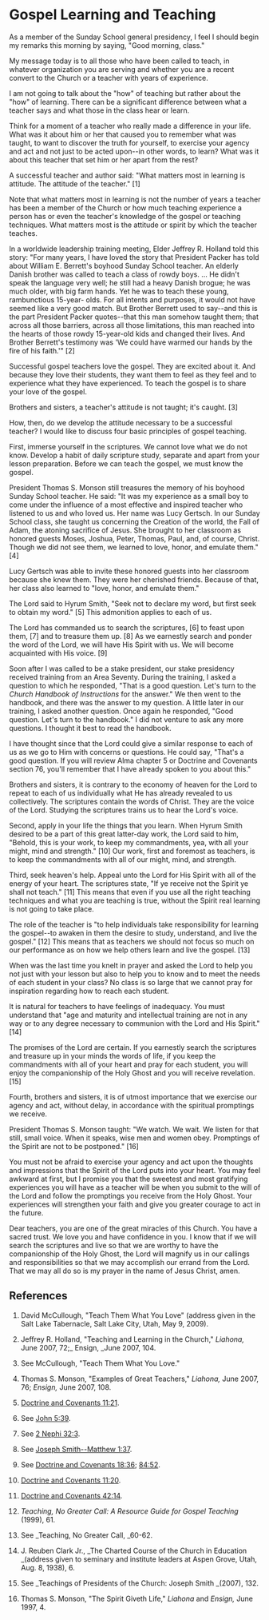 # Gospel Learning and Teaching

As a member of the Sunday School general presidency, I feel I should begin my
remarks this morning by saying, "Good morning, class."

My message today is to all those who have been called to teach, in whatever
organization you are serving and whether you are a recent convert to the
Church or a teacher with years of experience.

I am not going to talk about the "how" of teaching but rather about the "how"
of learning. There can be a significant difference between what a teacher says
and what those in the class hear or learn.

Think for a moment of a teacher who really made a difference in your life.
What was it about him or her that caused you to remember what was taught, to
want to discover the truth for yourself, to exercise your agency and act and
not just to be acted upon--in other words, to learn? What was it about this
teacher that set him or her apart from the rest?

A successful teacher and author said: "What matters most in learning is
attitude. The attitude of the teacher." [1]

Note that what matters most in learning is not the number of years a teacher
has been a member of the Church or how much teaching experience a person has
or even the teacher's knowledge of the gospel or teaching techniques. What
matters most is the attitude or spirit by which the teacher teaches.

In a worldwide leadership training meeting, Elder Jeffrey R. Holland told this
story: "For many years, I have loved the story that President Packer has told
about William E. Berrett's boyhood Sunday School teacher. An elderly Danish
brother was called to teach a class of rowdy boys. ... He didn't speak the
language very well; he still had a heavy Danish brogue; he was much older,
with big farm hands. Yet he was to teach these young, rambunctious 15-year-
olds. For all intents and purposes, it would not have seemed like a very good
match. But Brother Berrett used to say--and this is the part President Packer
quotes--that this man somehow taught them; that across all those barriers,
across all those limitations, this man reached into the hearts of those rowdy
15-year-old kids and changed their lives. And Brother Berrett's testimony was
'We could have warmed our hands by the fire of his faith.'" [2]

Successful gospel teachers love the gospel. They are excited about it. And
because they love their students, they want them to feel as they feel and to
experience what they have experienced. To teach the gospel is to share your
love of the gospel.

Brothers and sisters, a teacher's attitude is not taught; it's caught. [3]

How, then, do we develop the attitude necessary to be a successful teacher? I
would like to discuss four basic principles of gospel teaching.

First, immerse yourself in the scriptures. We cannot love what we do not know.
Develop a habit of daily scripture study, separate and apart from your lesson
preparation. Before we can teach the gospel, we must know the gospel.

President Thomas S. Monson still treasures the memory of his boyhood Sunday
School teacher. He said: "It was my experience as a small boy to come under
the influence of a most effective and inspired teacher who listened to us and
who loved us. Her name was Lucy Gertsch. In our Sunday School class, she
taught us concerning the Creation of the world, the Fall of Adam, the atoning
sacrifice of Jesus. She brought to her classroom as honored guests Moses,
Joshua, Peter, Thomas, Paul, and, of course, Christ. Though we did not see
them, we learned to love, honor, and emulate them." [4]

Lucy Gertsch was able to invite these honored guests into her classroom
because she knew them. They were her cherished friends. Because of that, her
class also learned to "love, honor, and emulate them."

The Lord said to Hyrum Smith, "Seek not to declare my word, but first seek to
obtain my word." [5]  This admonition applies to each of us.

The Lord has commanded us to search the scriptures, [6]  to feast upon them,
[7]  and to treasure them up. [8]  As we earnestly search and ponder the word
of the Lord, we will have His Spirit with us. We will become acquainted with
His voice. [9]

Soon after I was called to be a stake president, our stake presidency received
training from an Area Seventy. During the training, I asked a question to
which he responded, "That is a good question. Let's turn to the _Church
Handbook of Instructions_ for the answer." We then went to the handbook, and
there was the answer to my question. A little later in our training, I asked
another question. Once again he responded, "Good question. Let's turn to the
handbook." I did not venture to ask any more questions. I thought it best to
read the handbook.

I have thought since that the Lord could give a similar response to each of us
as we go to Him with concerns or questions. He could say, "That's a good
question. If you will review Alma chapter 5 or Doctrine and Covenants section
76, you'll remember that I have already spoken to you about this."

Brothers and sisters, it is contrary to the economy of heaven for the Lord to
repeat to each of us individually what He has already revealed to us
collectively. The scriptures contain the words of Christ. They are the voice
of the Lord. Studying the scriptures trains us to hear the Lord's voice.

Second, apply in your life the things that you learn. When Hyrum Smith desired
to be a part of this great latter-day work, the Lord said to him, "Behold,
this is your work, to keep my commandments, yea, with all your might, mind and
strength." [10]  Our work, first and foremost as teachers, is to keep the
commandments with all of our might, mind, and strength.

Third, seek heaven's help. Appeal unto the Lord for His Spirit with all of the
energy of your heart. The scriptures state, "If ye receive not the Spirit ye
shall not teach." [11]  This means that even if you use all the right teaching
techniques and what you are teaching is true, without the Spirit real learning
is not going to take place.

The role of the teacher is "to help individuals take responsibility for
learning the gospel--to awaken in them the desire to study, understand, and
live the gospel." [12]  This means that as teachers we should not focus so
much on our performance as on how we help others learn and live the gospel.
[13]

When was the last time you knelt in prayer and asked the Lord to help you not
just with your lesson but also to help you to know and to meet the needs of
each student in your class? No class is so large that we cannot pray for
inspiration regarding how to reach each student.

It is natural for teachers to have feelings of inadequacy. You must understand
that "age and maturity and intellectual training are not in any way or to any
degree necessary to communion with the Lord and His Spirit." [14]

The promises of the Lord are certain. If you earnestly search the scriptures
and treasure up in your minds the words of life, if you keep the commandments
with all of your heart and pray for each student, you will enjoy the
companionship of the Holy Ghost and you will receive revelation. [15]

Fourth, brothers and sisters, it is of utmost importance that we exercise our
agency and act, without delay, in accordance with the spiritual promptings we
receive.

President Thomas S. Monson taught: "We watch. We wait. We listen for that
still, small voice. When it speaks, wise men and women obey. Promptings of the
Spirit are not to be postponed." [16]

You must not be afraid to exercise your agency and act upon the thoughts and
impressions that the Spirit of the Lord puts into your heart. You may feel
awkward at first, but I promise you that the sweetest and most gratifying
experiences you will have as a teacher will be when you submit to the will of
the Lord and follow the promptings you receive from the Holy Ghost. Your
experiences will strengthen your faith and give you greater courage to act in
the future.

Dear teachers, you are one of the great miracles of this Church. You have a
sacred trust. We love you and have confidence in you. I know that if we will
search the scriptures and live so that we are worthy to have the companionship
of the Holy Ghost, the Lord will magnify us in our callings and
responsibilities so that we may accomplish our errand from the Lord. That we
may all do so is my prayer in the name of Jesus Christ, amen.

## References

  1.  David McCullough, "Teach Them What You Love" (address given in the Salt Lake Tabernacle, Salt Lake City, Utah, May 9, 2009).

  2.  Jeffrey R. Holland, "Teaching and Learning in the Church," _Liahona,_ June 2007, 72;_ Ensign, _June 2007, 104.

  3.  See McCullough, "Teach Them What You Love."

  4.  Thomas S. Monson, "Examples of Great Teachers," _Liahona,_ June 2007, 76; _Ensign,_ June 2007, 108.

  5.   [Doctrine and Covenants 11:21](https://www.lds.org/scriptures/dc-testament/dc/11.21?lang=eng#20).

  6.  See [John 5:39](https://www.lds.org/scriptures/nt/john/5.39?lang=eng#38).

  7.  See [2 Nephi 32:3](https://www.lds.org/scriptures/bofm/2-ne/32.3?lang=eng#2).

  8.  See [Joseph Smith--Matthew 1:37](https://www.lds.org/scriptures/pgp/js-m/1.37?lang=eng#36).

  9.  See [Doctrine and Covenants 18:36](https://www.lds.org/scriptures/dc-testament/dc/18.36?lang=eng#35); [84:52](https://www.lds.org/scriptures/dc-testament/dc/84.52?lang=eng#51).

  10.   [Doctrine and Covenants 11:20](https://www.lds.org/scriptures/dc-testament/dc/11.20?lang=eng#19).

  11.   [Doctrine and Covenants 42:14](https://www.lds.org/scriptures/dc-testament/dc/42.14?lang=eng#13).

  12.   _Teaching, No Greater Call: A Resource Guide for Gospel Teaching_ (1999), 61.

  13.  See _Teaching, No Greater Call, _60-62.

  14.  J. Reuben Clark Jr., _The Charted Course of the Church in Education _(address given to seminary and institute leaders at Aspen Grove, Utah, Aug. 8, 1938), 6.

  15.  See _Teachings of Presidents of the Church: Joseph Smith _(2007), 132.

  16.  Thomas S. Monson, "The Spirit Giveth Life," _Liahona_ and _Ensign,_ June 1997, 4.


